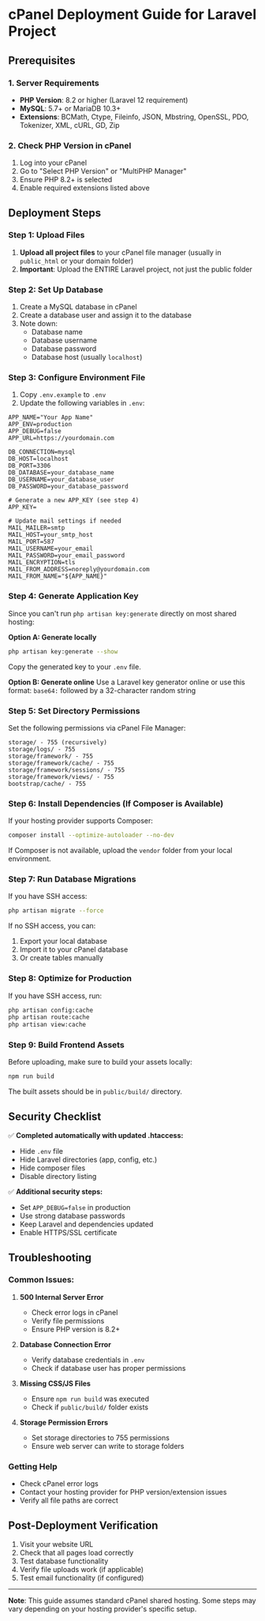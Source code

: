 # cPanel Deployment Guide for Laravel Project

## Prerequisites

### 1. Server Requirements
- **PHP Version**: 8.2 or higher (Laravel 12 requirement)
- **MySQL**: 5.7+ or MariaDB 10.3+
- **Extensions**: BCMath, Ctype, Fileinfo, JSON, Mbstring, OpenSSL, PDO, Tokenizer, XML, cURL, GD, Zip

### 2. Check PHP Version in cPanel
1. Log into your cPanel
2. Go to "Select PHP Version" or "MultiPHP Manager"
3. Ensure PHP 8.2+ is selected
4. Enable required extensions listed above

## Deployment Steps

### Step 1: Upload Files
1. **Upload all project files** to your cPanel file manager (usually in `public_html` or your domain folder)
2. **Important**: Upload the ENTIRE Laravel project, not just the public folder

### Step 2: Set Up Database
1. Create a MySQL database in cPanel
2. Create a database user and assign it to the database
3. Note down:
   - Database name
   - Database username  
   - Database password
   - Database host (usually `localhost`)

### Step 3: Configure Environment File
1. Copy `.env.example` to `.env`
2. Update the following variables in `.env`:

```env
APP_NAME="Your App Name"
APP_ENV=production
APP_DEBUG=false
APP_URL=https://yourdomain.com

DB_CONNECTION=mysql
DB_HOST=localhost
DB_PORT=3306
DB_DATABASE=your_database_name
DB_USERNAME=your_database_user
DB_PASSWORD=your_database_password

# Generate a new APP_KEY (see step 4)
APP_KEY=

# Update mail settings if needed
MAIL_MAILER=smtp
MAIL_HOST=your_smtp_host
MAIL_PORT=587
MAIL_USERNAME=your_email
MAIL_PASSWORD=your_email_password
MAIL_ENCRYPTION=tls
MAIL_FROM_ADDRESS=noreply@yourdomain.com
MAIL_FROM_NAME="${APP_NAME}"
```

### Step 4: Generate Application Key
Since you can't run `php artisan key:generate` directly on most shared hosting:

**Option A: Generate locally**
```bash
php artisan key:generate --show
```
Copy the generated key to your `.env` file.

**Option B: Generate online**
Use a Laravel key generator online or use this format:
`base64:` followed by a 32-character random string

### Step 5: Set Directory Permissions
Set the following permissions via cPanel File Manager:

```
storage/ - 755 (recursively)
storage/logs/ - 755
storage/framework/ - 755
storage/framework/cache/ - 755
storage/framework/sessions/ - 755
storage/framework/views/ - 755
bootstrap/cache/ - 755
```

### Step 6: Install Dependencies (If Composer is Available)
If your hosting provider supports Composer:

```bash
composer install --optimize-autoloader --no-dev
```

If Composer is not available, upload the `vendor` folder from your local environment.

### Step 7: Run Database Migrations
If you have SSH access:
```bash
php artisan migrate --force
```

If no SSH access, you can:
1. Export your local database
2. Import it to your cPanel database
3. Or create tables manually

### Step 8: Optimize for Production
If you have SSH access, run:
```bash
php artisan config:cache
php artisan route:cache
php artisan view:cache
```

### Step 9: Build Frontend Assets
Before uploading, make sure to build your assets locally:
```bash
npm run build
```

The built assets should be in `public/build/` directory.

## Security Checklist

✅ **Completed automatically with updated .htaccess:**
- Hide `.env` file
- Hide Laravel directories (app, config, etc.)
- Hide composer files
- Disable directory listing

✅ **Additional security steps:**
- Set `APP_DEBUG=false` in production
- Use strong database passwords
- Keep Laravel and dependencies updated
- Enable HTTPS/SSL certificate

## Troubleshooting

### Common Issues:

1. **500 Internal Server Error**
   - Check error logs in cPanel
   - Verify file permissions
   - Ensure PHP version is 8.2+

2. **Database Connection Error**
   - Verify database credentials in `.env`
   - Check if database user has proper permissions

3. **Missing CSS/JS Files**
   - Ensure `npm run build` was executed
   - Check if `public/build/` folder exists

4. **Storage Permission Errors**
   - Set storage directories to 755 permissions
   - Ensure web server can write to storage folders

### Getting Help
- Check cPanel error logs
- Contact your hosting provider for PHP version/extension issues
- Verify all file paths are correct

## Post-Deployment Verification

1. Visit your website URL
2. Check that all pages load correctly
3. Test database functionality
4. Verify file uploads work (if applicable)
5. Test email functionality (if configured)

---

**Note**: This guide assumes standard cPanel shared hosting. Some steps may vary depending on your hosting provider's specific setup.
